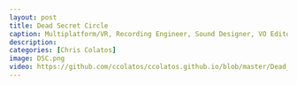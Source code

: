 ```yaml
---
layout: post
title: Dead Secret Circle
caption: Multiplatform/VR, Recording Engineer, Sound Designer, VO Editor, Dialog Processing / Mastering
description: 
categories: [Chris Colatos]
image: DSC.png
video: https://github.com/ccolatos/ccolatos.github.io/blob/master/Dead_Secret_Circle.mp4
---
```

